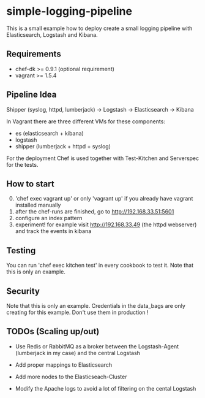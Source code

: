 # simple-logging-pipeline

  This is a small example how to deploy create a small logging pipeline with Elasticsearch, Logstash and Kibana. 

## Requirements
 * chef-dk >= 0.9.1 (optional requirement)
 * vagrant >= 1.5.4    

## Pipeline Idea

Shipper (syslog, httpd, lumberjack) -> Logstash -> Elasticsearch -> Kibana
  
In Vagrant there are three different VMs for these components:

  * es (elasticsearch + kibana)
  * logstash
  * shipper (lumberjack + httpd + syslog)

For the deployment Chef is used together with Test-Kitchen and Serverspec for the tests.

## How to start

  0. 'chef exec vagrant up' or only 'vagrant up' if you already have vagrant installed manually
  1. after the chef-runs are finished, go to http://192.168.33.51:5601
  2. configure an index pattern
  3. experiment! for example visit http://192.168.33.49 (the httpd webserver) and track the events in kibana

## Testing

  You can run 'chef exec kitchen test' in every cookbook to test it. Note that this is only an example.

## Security

  Note that this is only an example. Credentials in the data_bags are only creating for this example. Don't use them in production !  

## TODOs (Scaling up/out)

* Use Redis or RabbitMQ as a broker between the Logstash-Agent (lumberjack in my case) and the central Logstash

* Add proper mappings to Elasticsearch

* Add more nodes to the Elasticseach-Cluster

* Modify the Apache logs to avoid a lot of filtering on the cental Logstash
